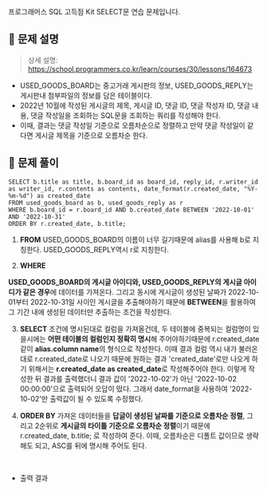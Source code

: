 <p>프로그래머스 SQL 고득점 Kit SELECT문 연습 문제입니다.</p>
<h2 id="📌-문제-설명">📌 문제 설명</h2>
<blockquote>
<p>상세 설명: <a href="https://school.programmers.co.kr/learn/courses/30/lessons/164673">https://school.programmers.co.kr/learn/courses/30/lessons/164673</a></p>
</blockquote>
<ul>
<li>USED_GOODS_BOARD는 중고거래 게시판의 정보, USED_GOODS_REPLY는 게시판내 첨부파일의 정보를 담은 테이블이다.</li>
<li>2022년 10월에 작성된 게시글의 제목, 게시글 ID, 댓글 ID, 댓글 작성자 ID, 댓글 내용, 댓글 작성일을 조회하는 SQL문을 조회하는 쿼리를 작성해야 한다.</li>
<li>이때, 결과는 댓글 작성일 기준으로 오름차순으로 정렬하고 만약 댓글 작성일이 같다면 게시글 제목을 기준으로 오름차순 한다.<br />


</li>
</ul>
<h2 id="📌-문제-풀이">📌 문제 풀이</h2>
<pre><code class="language-sql">SELECT b.title as title, b.board_id as board_id, reply_id, r.writer_id as writer_id, r.contents as contents, date_format(r.created_date, &quot;%Y-%m-%d&quot;) as created_date
FROM used_goods_board as b, used_goods_reply as r
WHERE b.board_id = r.board_id AND b.created_date BETWEEN '2022-10-01' AND '2022-10-31'
ORDER BY r.created_date, b.title;</code></pre>
<ol>
<li><p><strong>FROM</strong>
USED_GOODS_BOARD의 이름이 너무 길기때문에 alias를 사용해 b로 지칭한다. USED_GOODS_REPLY역시 r로 지칭한다.</p>
</li>
<li><p><strong>WHERE</strong></p>
</li>
</ol>
<p><strong>USED_GOODS_BOARD의 게시글 아이디와, USED_GOODS_REPLY의 게시글 아이디가 같은 경우</strong>에 데이터를 가져온다. 그리고 동시에 게시글이 생성된 날짜가 2022-10-01부터 2022-10-31일 사이인 게시글을 추출해야하기 때문에 <strong>BETWEEN</strong>을 활용하여 그 기간 내에 생성된 데이터만 추출하는 조건을 작성한다.</p>
<ol start="3">
<li><p><strong>SELECT</strong>
조건에 명시된대로 컬럼을 가져올건데, 두 테이블에 중복되는 컬럼명이 있을시에는 <strong>어떤 테이블의 컬럼인지 정확히 명시</strong>해 주어야하기때문에 r.created_date 같이 <strong>alias.column name</strong>의 형식으로 작성한다. 이때 결과 컬럼 역시 내가 불러온대로 r.created_date로 나오기 때문에 원하는 결과 'created_date'로만 나오게 하기 위해서는 <strong>r.created_date as created_date</strong>로 작성해주어야 한다. 이렇게 작성한 뒤 결과를 출력했더니 결과 값이 '2022-10-02'가 아닌 '2022-10-02 00:00:00'으로 출력되어 오답이 떴다. 그래서 date_format을 사용하여 '2022-10-02'만 출력값이 될 수 있도록 수정했다.</p>
</li>
<li><p><strong>ORDER BY</strong>
가져온 데이터들을 <strong>답글이 생성된 날짜를 기준으로 오름차순 정렬</strong>, 그리고 2순위로 <strong>게시글의 타이틀 기준으로 오름차순 정렬</strong>이기 때문에 r.created_date, b.title; 로 작성하여 준다. 이때, 오름차순은 디폴트 값이므로 생략해도 되고, ASC를 뒤에 명시해 주어도 된다. </p>
<br /></li>
</ol>
<ul>
<li>출력 결과
<img alt="" src="https://velog.velcdn.com/images/hwi_min/post/2d3cc67c-64c1-453a-90e2-64014f12fae4/image.png" /></li>
</ul>